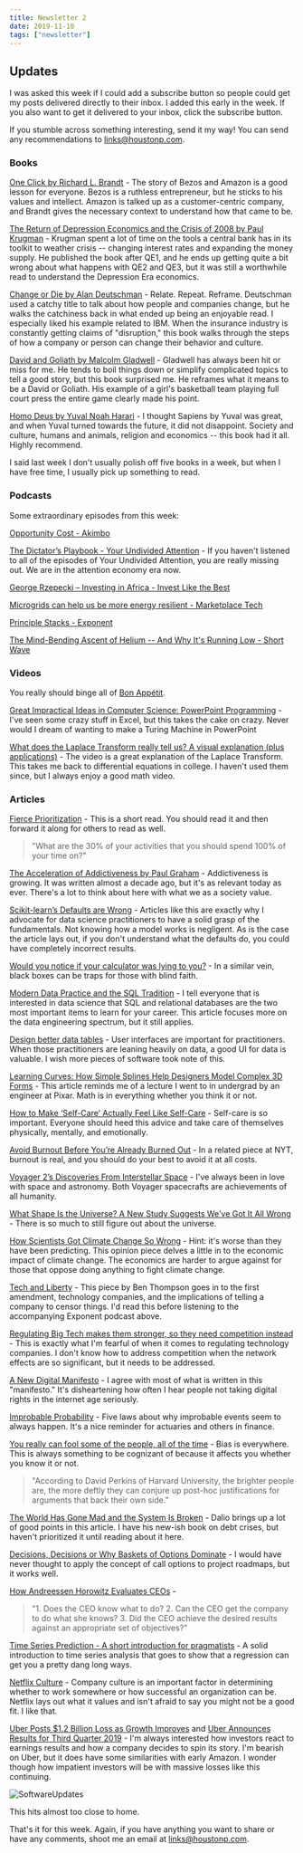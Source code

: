 ```yaml
---
title: Newsletter 2
date: 2019-11-10
tags: ["newsletter"]
---
```


## Updates

I was asked this week if I could add a subscribe button so people could get my posts delivered directly to their inbox. I added this early in the week. If you also want to get it delivered to your inbox, click the subscribe button.

If you stumble across something interesting, send it my way! You can send any recommendations to [links@houstonp.com](mailto:links@houstonp.com).

<!--more-->

### Books

[One Click by Richard L. Brandt](https://smile.amazon.com/One-Click-Jeff-Bezos-Amazon-com/dp/1591845858) - The story of Bezos and Amazon is a good lesson for everyone. Bezos is a ruthless entrepreneur, but he sticks to his values and intellect. Amazon is talked up as a customer-centric company, and Brandt gives the necessary context to understand how that came to be.

[The Return of Depression Economics and the Crisis of 2008 by Paul Krugman](https://smile.amazon.com/Return-Depression-Economics-Crisis-2008-ebook/dp/B003RWS49M) - Krugman spent a lot of time on the tools a central bank has in its toolkit to weather crisis -- changing interest rates and expanding the money supply. He published the book after QE1, and he ends up getting quite a bit wrong about what happens with QE2 and QE3, but it was still a worthwhile read to understand the Depression Era economics.

[Change or Die by Alan Deutschman](https://smile.amazon.com/Change-Die-Three-Keys-Work/dp/0061373672) - Relate. Repeat. Reframe. Deutschman used a catchy title to talk about how people and companies change, but he walks the catchiness back in what ended up being an enjoyable read. I especially liked his example related to IBM. When the insurance industry is constantly getting claims of "disruption," this book walks through the steps of how a company or person can change their behavior and culture.

[David and Goliath by Malcolm Gladwell](https://smile.amazon.com/David-Goliath-Underdogs-Misfits-Battling/dp/B00EKQKMG2) - Gladwell has always been hit or miss for me. He tends to boil things down or simplify complicated topics to tell a good story, but this book surprised me. He reframes what it means to be a David or Goliath. His example of a girl's basketball team playing full court press the entire game clearly made his point.

[Homo Deus by Yuval Noah Harari](https://smile.amazon.com/Homo-Deus-Brief-History-Tomorrow/dp/B01MYZ4OUW) - I thought Sapiens by Yuval was great, and when Yuval turned towards the future, it did not disappoint. Society and culture, humans and animals, religion and economics -- this book had it all. Highly recommend.

I said last week I don't usually polish off five books in a week, but when I have free time, I usually pick up something to read.

### Podcasts

Some extraordinary episodes from this week:

[Opportunity Cost - Akimbo](https://www.akimbo.link/blog/s-5-e-13-opportunity-cost)

[The Dictator’s Playbook - Your Undivided Attention](https://www.bloomberg.com/news/audio/2019-10-30/gregory-zuckerman-on-the-quant-revolution-podcast) - If you haven't listened to all of the episodes of Your Undivided Attention, you are really missing out. We are in the attention economy era now.

[George Rzepecki – Investing in Africa - Invest Like the Best](https://investlikethebest.libsyn.com/george-rzepecki-investing-in-africa-invest-like-the-best-ep146)

[Microgrids can help us be more energy resilient - Marketplace Tech](https://www.marketplace.org/shows/marketplace-tech/microgrids-can-help-us-be-more-energy-resilient/)

[Principle Stacks - Exponent](https://exponent.fm/episode-177-principle-stacks/)

[The Mind-Bending Ascent of Helium -- And Why It's Running Low - Short Wave](https://www.npr.org/2019/11/01/775554343/the-world-is-constantly-running-out-of-helium-heres-why-it-matters)

### Videos

You really should binge all of [Bon Appétit](https://www.youtube.com/channel/UCbpMy0Fg74eXXkvxJrtEn3w).

[Great Impractical Ideas in Computer Science: PowerPoint Programming](https://www.youtube.com/watch?v=_3loq22TxSc&t=2578s) - I've seen some crazy stuff in Excel, but this takes the cake on crazy. Never would I dream of wanting to make a Turing Machine in PowerPoint

[What does the Laplace Transform really tell us? A visual explanation (plus applications)](https://www.youtube.com/watch?v=n2y7n6jw5d0) - The video is a great explanation of the Laplace Transform. This takes me back to differential equations in college. I haven't used them since, but I always enjoy a good math video.

### Articles

[Fierce Prioritization](https://feld.com/archives/2019/09/fierce-prioritization.html) - This is a short read. You should read it and then forward it along for others to read as well.

> "What are the 30% of your activities that you should spend 100% of your time on?"

[The Acceleration of Addictiveness by Paul Graham](http://www.paulgraham.com/addiction.html) - Addictiveness is growing. It was written almost a decade ago, but it's as relevant today as ever. There's a lot to think about here with what we as a society value.

[Scikit-learn’s Defaults are Wrong](https://ryxcommar.com/2019/08/30/scikit-learns-defaults-are-wrong/) - Articles like this are exactly why I advocate for data science practitioners to have a solid grasp of the fundamentals. Not knowing how a model works is negligent. As is the case the article lays out, if you don't understand what the defaults do, you could have completely incorrect results.

[Would you notice if your calculator was lying to you?](https://cosmosmagazine.com/technology/would-you-notice-if-your-calculator-was-lying-to-you) - In a similar vein, black boxes can be traps for those with blind faith.

[Modern Data Practice and the SQL Tradition](https://tselai.com/modern-data-practice-and-the-sql-tradition.html) - I tell everyone that is interested in data science that SQL and relational databases are the two most important items to learn for your career. This article focuses more on the data engineering spectrum, but it still applies.

[Design better data tables](https://uxdesign.cc/design-better-data-tables-4ecc99d23356) - User interfaces are important for practitioners. When those practitioners are leaning heavily on data, a good UI for data is valuable. I wish more pieces of software took note of this.

[Learning Curves: How Simple Splines Help Designers Model Complex 3D Forms](https://99percentinvisible.org/article/learning-curves-how-simple-splines-help-designers-model-complex-3d-forms/) - This article reminds me of a lecture I went to in undergrad by an engineer at Pixar. Math is in everything whether you think it or not.

[How to Make ‘Self-Care’ Actually Feel Like Self-Care](https://www.nytimes.com/2019/11/03/smarter-living/self-care-routines-that-actually-help.html) - Self-care is so important. Everyone should heed this advice and take care of themselves physically, mentally, and emotionally.

[Avoid Burnout Before You’re Already Burned Out](https://www.nytimes.com/2019/11/06/smarter-living/avoid-burnout-work-tips.html) - In a related piece at NYT, burnout is real, and you should do your best to avoid it at all costs.

[Voyager 2’s Discoveries From Interstellar Space](https://www.nytimes.com/2019/11/04/science/voyager-2-interstellar-solar-wind.html) - I've always been in love with space and astronomy. Both Voyager spacecrafts are achievements of all humanity.

[What Shape Is the Universe? A New Study Suggests We’ve Got It All Wrong](https://www.quantamagazine.org/what-shape-is-the-universe-closed-or-flat-20191104/) - There is so much to still figure out about the universe.

[How Scientists Got Climate Change So Wrong](https://www.nytimes.com/2019/11/08/opinion/sunday/science-climate-change.html) - Hint: it's worse than they have been predicting. This opinion piece delves a little in to the economic impact of climate change. The economics are harder to argue against for those that oppose doing anything to fight climate change.

[Tech and Liberty](https://stratechery.com/2019/tech-and-liberty/) - This piece by Ben Thompson goes in to the first amendment, technology companies, and the implications of telling a company to censor things. I'd read this before listening to the accompanying Exponent podcast above.

[Regulating Big Tech makes them stronger, so they need competition instead](https://www.economist.com/open-future/2019/06/06/regulating-big-tech-makes-them-stronger-so-they-need-competition-instead) - This is exactly what I'm fearful of when it comes to regulating technology companies. I don't know how to address competition when the network effects are so significant, but it needs to be addressed.

[A New Digital Manifesto](https://anewdigitalmanifesto.com/) - I agree with most of what is written in this "manifesto." It's disheartening how often I hear people not taking digital rights in the internet age seriously.

[Improbable Probability](https://www.imperial.ac.uk/be-inspired/magazine/issue-41/improbable-probability/) - Five laws about why improbable events seem to always happen. It's a nice reminder for actuaries and others in finance.

[You really can fool some of the people, all of the time](https://outline.com/9uhZpr) - Bias is everywhere. This is always something to be cognizant of because it affects you whether you  know it or not.

> "According to David Perkins of Harvard University, the brighter people are, the more deftly they can conjure up post-hoc justifications for arguments that back their own side."

[The World Has Gone Mad and the System Is Broken](https://www.linkedin.com/pulse/world-has-gone-mad-system-broken-ray-dalio/) - Dalio brings up a lot of good points in this article. I have his new-ish book on debt crises, but haven't prioritized it until reading about it here.

[Decisions, Decisions or Why Baskets of Options Dominate](https://medium.com/@kentbeck_7670/decisions-decisions-or-why-baskets-of-options-dominate-9ac63658b593) - I would have never thought to apply the concept of call options to project roadmaps, but it works well.

[How Andreessen Horowitz Evaluates CEOs](https://a16z.com/2010/05/31/how-andreessen-horowitz-evaluates-ceos/) - 

> "1. Does the CEO know what to do? 2. Can the CEO get the company to do what she knows? 3. Did the CEO achieve the desired results against an appropriate set of objectives?"

[Time Series Prediction - A short introduction for pragmatists](https://www.liip.ch/en/blog/time-series-prediction-a-short-comparison-of-best-practices) - A solid introduction to time series analysis that goes to show that a regression can get you a pretty dang long ways.

[Netflix Culture](https://jobs.netflix.com/culture) - Company culture is an important factor in determining whether to work somewhere or how successful an organization can be. Netflix lays out what it values and isn't afraid to say you might not be a good fit. I like that.

[Uber Posts $1.2 Billion Loss as Growth Improves](https://www.nytimes.com/2019/11/04/technology/uber-earnings-loss.html) and [Uber Announces Results for Third Quarter 2019](https://investor.uber.com/news-events/news/press-release-details/2019/Uber-Announces-Results-for-Third-Quarter-2019/default.aspx) - I'm always interested how investors react to earnings results and how a company decides to spin its story. I'm bearish on Uber, but it does have some similarities with early Amazon. I wonder though how impatient investors will be with massive losses like this continuing.

![SoftwareUpdates](https://imgs.xkcd.com/comics/software_updates.png)

This hits almost too close to home.

That's it for this week. Again, if you have anything you want to share or have any comments, shoot me an email at [links@houstonp.com](mailto:links@houstonp.com).